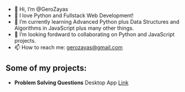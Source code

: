 - 👋 Hi, I’m @GeroZayas
- 👀 I love Python and Fullstack Web Development!
- 🌱 I’m currently learning Advanced Python plus Data Structures and Algorithms in JavaScript plus many other things.
- 💞️ I’m looking fordward to collaborating on Python and JavaScript projects.
- 📫 How to reach me: gerozayas@gmail.com

## Some of my projects:
- **Problem Solving Questions** Desktop App [Link](https://github.com/GeroZayas/Problem-Solving-Questions-GUI)

<!---
GeroZayas/GeroZayas is a ✨ special ✨ repository because its `README.md` (this file) appears on your GitHub profile.
You can click the Preview link to take a look at your changes.
--->
